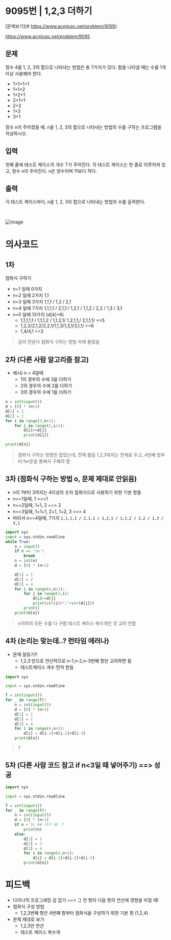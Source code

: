 # 9095번 | 1,2,3 더하기

[문제보기](# https://www.acmicpc.net/problem/9095)

https://www.acmicpc.net/problem/9095


## 문제
정수 4를 1, 2, 3의 합으로 나타내는 방법은 총 7가지가 있다. 합을 나타낼 때는 수를 1개 이상 사용해야 한다.

- 1+1+1+1
- 1+1+2
- 1+2+1
- 2+1+1
- 2+2
- 1+3
- 3+1

정수 n이 주어졌을 때, n을 1, 2, 3의 합으로 나타내는 방법의 수를 구하는 프로그램을 작성하시오.
<br>

## 입력
첫째 줄에 테스트 케이스의 개수 T가 주어진다. 각 테스트 케이스는 한 줄로 이루어져 있고, 정수 n이 주어진다. n은 양수이며 11보다 작다.
<br>

## 출력
각 테스트 케이스마다, n을 1, 2, 3의 합으로 나타내는 방법의 수를 출력한다.

<br>

![image](https://user-images.githubusercontent.com/62331803/95216572-2f986880-082d-11eb-833d-8e68fc326442.png)

# 의사코드
## 1차
점화식 구하기
- n=1 일때 0가지
- n=2 일때 2가지 1,1
- n=3 일때 3가지 1,1,1 / 1,2 / 2,1
- n=4 일때 7가지 1,1,1,1 / 2,1,1 / 1,2,1 / 1,1,2 / 2,2 / 1,3 / 3,1
- n=5 일때 13가지 (d[4]+6)
    - 1,1,1,1,1 / 1,1,1,2 / 1,1,2,1/ 1,2,1,1,/ 2,1,1,1/ ==5
    - 1,2,2/2,1,2/2,2,1/1,1,3/1,3,1/3,1,1/ ==6
    - 1,4/4,1 ==2

> 감이 안온다
> 점화식 구하는 방법 자체 몰랐음

## 2차 (다른 사람 알고리즘 참고)

- 예시) n = 4일때
    - 1의 경우의 수에 3을 더하기
    - 2의 경우의 수에 2를 더하기
    - 3의 경우의 수에 1을 더하기

```python
n = int(input())
d = [0] * (n+1)
d[1] = 1
d[2] = 2
for i in range(3,n+1):
    for j in range(1,i+1):
        d[i]+=d[j]
        print(d[i])

print(d[n])
```

> 점화식 구하는 방향은 잡았는데, 전제 틀림
> 1,2,3까지는 전제로 두고, 4번째 방부터 for문을 통해서 구해야 함

## 3차 (점화식 구하는 방법 o, 문제 제대로 안읽음)
- n이 1부터 3까지는 4이상의 숫자 점화식으로 사용하기 위한 기본 항들
- n==1일때, 1 ==>1
- n==2일때, 1+1, 2 ==> 2
- n==3일때, 1+1+1, 2+1, 1+2, 3 ==> 4
- 따라서 n==4일때, 7가지
`1,1,1,1 / 2,1,1 / 1,2,1 / 1,1,2 / 2,2 / 1,3 / 3,1`

```python
import sys
input = sys.stdin.readline
while True:
    n = input()
    if n == '\n':
        break
    n = int(n)
    d = [0] * (n+1)

    d[1] = 1
    d[2] = 2
    d[3] = 4
    for i in range(4,n+1):
        for j in range(1,i):
            d[i]+=d[j]
            print(str(i)+":"+str(d[i]))
        print()
    print(d[n])
```

> n이하의 모든 수를 다 구함
> 테스트 케이스 복수개인 것 고려 안함

## 4차 (논리는 맞는데..? 런타임 에러나)
- 문제 잘읽기!!
    - 1,2,3 만으로 연산하므로 n-1,n-2,n-3번째 항만 고려하면 됨
    - 테스트케이스 개수 먼저 받음

```python
import sys

input = sys.stdin.readline

T = int(input())
for _ in range(T):
    n = int(input())
    d = [0] * (n+1)
    d[1] = 1
    d[2] = 2
    d[3] = 4
    for i in range(4,n+1):
        d[i] = d[i-1]+d[i-2]+d[i-3]
    print(d[n])
```

> ?

## 5차 (다른 사람 코드 참고 if n<3일 때 넣어주기) ==> 성공

```python
import sys

input = sys.stdin.readline

T = int(input())
for _ in range(T):
    n = int(input())
    d = [0] * (n+1)
    if n < 3: ## 이거 왜..?
        print(n)
    else:
        d[1] = 1
        d[2] = 2
        d[3] = 4
        for i in range(4,n+1):
            d[i] = d[i-1]+d[i-2]+d[i-3]
        print(d[n])
```



# 피드백
- 다이나믹 프로그래밍 감 잡기 ==> 그 전 항이 다음 항의 연산에 영향을 미칠 때!
- 점화식 구성 방법
   - 1,2,3번째 항은 4번째 항부터 점화식을 구성하기 위한 기본 항 (1,2,4)
- 문제 제대로 보기
     - 1,2,3만 연산
     - 테스트 케이스 복수개 

